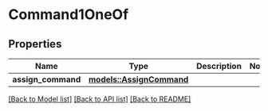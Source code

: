 # Command1OneOf

## Properties

Name | Type | Description | Notes
------------ | ------------- | ------------- | -------------
**assign_command** | [**models::AssignCommand**](AssignCommand.md) |  | 

[[Back to Model list]](../README.md#documentation-for-models) [[Back to API list]](../README.md#documentation-for-api-endpoints) [[Back to README]](../README.md)



